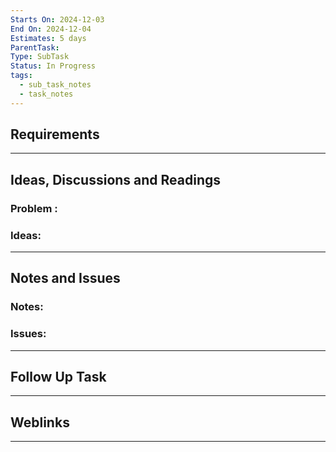 ```yaml
---
Starts On: 2024-12-03
End On: 2024-12-04
Estimates: 5 days
ParentTask: 
Type: SubTask
Status: In Progress
tags:
  - sub_task_notes
  - task_notes
---
```

## Requirements


___

## Ideas, Discussions and Readings

### Problem :

### Ideas:

___

## Notes and Issues

### Notes:

### Issues:


___
## Follow Up Task

___
## Weblinks

___